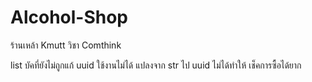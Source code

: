 # Alcohol-Shop
ร้านเหล้า Kmutt วิชา Comthink


list บัคที่ยังไม่ถูกแก้
uuid ใช้งานไม่ได้ แปลงจาก str ไป uuid ไม่ได้ทำให้  เช็คการซื้อได้ยาก
